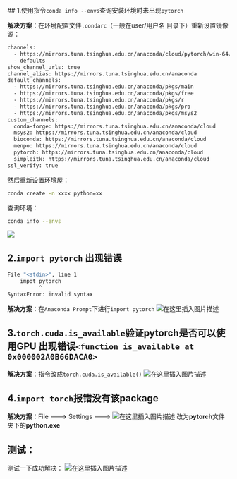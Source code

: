 ﻿﻿## 1.使用指令`conda info --envs`查询安装环境时未出现`pytorch`

**解决方案**：在环境配置文件`.condarc`（一般在user/用户名 目录下）重新设置镜像源：

```bash
channels:
  - https://mirrors.tuna.tsinghua.edu.cn/anaconda/cloud/pytorch/win-64/
  - defaults
show_channel_urls: true
channel_alias: https://mirrors.tuna.tsinghua.edu.cn/anaconda
default_channels:
  - https://mirrors.tuna.tsinghua.edu.cn/anaconda/pkgs/main
  - https://mirrors.tuna.tsinghua.edu.cn/anaconda/pkgs/free
  - https://mirrors.tuna.tsinghua.edu.cn/anaconda/pkgs/r
  - https://mirrors.tuna.tsinghua.edu.cn/anaconda/pkgs/pro
  - https://mirrors.tuna.tsinghua.edu.cn/anaconda/pkgs/msys2
custom_channels:
  conda-forge: https://mirrors.tuna.tsinghua.edu.cn/anaconda/cloud
  msys2: https://mirrors.tuna.tsinghua.edu.cn/anaconda/cloud
  bioconda: https://mirrors.tuna.tsinghua.edu.cn/anaconda/cloud
  menpo: https://mirrors.tuna.tsinghua.edu.cn/anaconda/cloud
  pytorch: https://mirrors.tuna.tsinghua.edu.cn/anaconda/cloud
  simpleitk: https://mirrors.tuna.tsinghua.edu.cn/anaconda/cloud
ssl_verify: true
```
然后重新设置环境屋：

```bash
conda create -n xxxx python=xx
```
查询环境：

```bash
conda info --envs
```

![](https://img-blog.csdnimg.cn/2a9524a6871d4fb785541e03011e47e7.png)

## 2.`import pytorch` 出现错误

```bash
File "<stdin>", line 1
    impot pytorch
          ^
SyntaxError: invalid syntax
```

**解决方案**：在`Anaconda Prompt`下进行`import pytorch`
![在这里插入图片描述](https://img-blog.csdnimg.cn/8e1f4702431143e48736c88d5bf0e33d.png?x-oss-process=image/watermark,type_ZHJvaWRzYW5zZmFsbGJhY2s,shadow_50,text_Q1NETiBAc3R5ZHdu,size_20,color_FFFFFF,t_70,g_se,x_16)

## 3.`torch.cuda.is_available`验证pytorch是否可以使用GPU 出现错误`<function is_available at 0x000002A0B66DACA0>`

**解决方案**：指令改成`torch.cuda.is_available()`
![在这里插入图片描述](https://img-blog.csdnimg.cn/98279508afdc460182d2208684787c90.png)

## 4.`import torch`报错没有该package

**解决方案**：File ---> Settings ---> 
![在这里插入图片描述](https://img-blog.csdnimg.cn/8e597bcd07fe49ba8574bcd65e940ddd.png?x-oss-process=image/watermark,type_ZHJvaWRzYW5zZmFsbGJhY2s,shadow_50,text_Q1NETiBAc3R5ZHdu,size_20,color_FFFFFF,t_70,g_se,x_16)
改为**pytorch**文件夹下的**python.exe**

## 测试：

测试一下成功解决：
![在这里插入图片描述](https://img-blog.csdnimg.cn/a3769134dda347f287cc42fa3850c052.png?x-oss-process=image/watermark,type_ZHJvaWRzYW5zZmFsbGJhY2s,shadow_50,text_Q1NETiBAc3R5ZHdu,size_20,color_FFFFFF,t_70,g_se,x_16)

